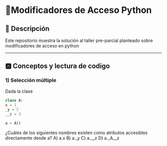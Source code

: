 # 📄Modificadores de Acceso Python

## 📌 Descripción

Este repositorio muestra la solución al taller pre-parcial planteado sobre modificadores de acceso en python 

---

## 🅰️ Conceptos y lectura de codigo

### 1) Selección múltiple

Dada la clase 

```python
class A:
x = 1
_y = 2
__z = 3

a = A()
```
¿Cuáles de los siguientes nombres existen como atributos accesibles directamente desde
a?
A) a.x
B) a._y
C) a.__z
D) a._A__z